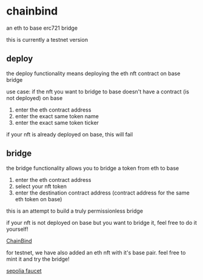 # chainbind
an eth to base erc721 bridge

this is currently a testnet version

## deploy
the deploy functionality means deploying the eth nft contract on base bridge

use case: if the nft you want to bridge to base doesn't have a contract (is not deployed) on base

1. enter the eth contract address
2. enter the exact same token name
3. enter the exact same token ticker

if your nft is already deployed on base, this will fail

## bridge
the bridge functionality allows you to bridge a token from eth to base
1. enter the eth contract address
2. select your nft token
3. enter the destination contract address (contract address for the same eth token on base)

this is an attempt to build a truly permissionless bridge

if your nft is not deployed on base but you want to bridge it, feel free to do it yourself!

[ChainBind](https://www.chainbind.xyz)


for testnet, we have also added an eth nft with it's base pair. feel free to mint it and try the bridge!

[sepolia faucet](https://www.alchemy.com/faucets/ethereum-sepolia)
